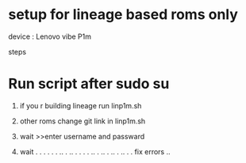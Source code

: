 # setup for lineage based roms  only
 device : Lenovo vibe P1m
 
steps
# Run script after sudo su
1. if you r building lineage run linp1m.sh 

2. other roms change git link in linp1m.sh 

3. wait >>enter username and passward 

4. wait .
.
.
.
.
.
..
.
..
.
.
.
.
..
.
..
.
..
.
..
.
. fix errors ..
